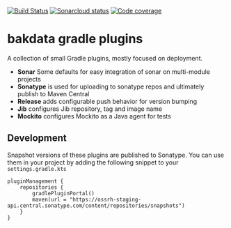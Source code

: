 [![Build Status](https://dev.azure.com/bakdata/public/_apis/build/status/bakdata.gradle-plugins?branchName=master)](https://dev.azure.com/bakdata/public/_build/latest?definitionId=3&branchName=master)
[![Sonarcloud status](https://sonarcloud.io/api/project_badges/measure?project=com.bakdata.gradle%3Agradle-plugins&metric=alert_status)](https://sonarcloud.io/dashboard?id=bakdata-com.bakdata.gradle%3Agradle-plugins)
[![Code coverage](https://sonarcloud.io/api/project_badges/measure?project=com.bakdata.gradle%3Agradle-plugins&metric=coverage)](https://sonarcloud.io/dashboard?id=bakdata-com.bakdata.gradle%3Agradle-plugins)

bakdata gradle plugins
======================

A collection of small Gradle plugins, mostly focused on deployment.

- **Sonar** Some defaults for easy integration of sonar on multi-module projects
- **Sonatype** is used for uploading to sonatype repos and ultimately publish to Maven Central
- **Release** adds configurable push behavior for version bumping
- **Jib** configures Jib repository, tag and image name
- **Mockito** configures Mockito as a Java agent for tests

## Development

Snapshot versions of these plugins are published to Sonatype.
You can use them in your project by adding the following snippet to your `settings.gradle.kts`

```
pluginManagement {
    repositories {
        gradlePluginPortal()
        maven(url = "https://ossrh-staging-api.central.sonatype.com/content/repositories/snapshots")
    }
}
```

